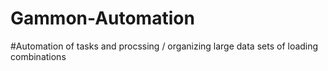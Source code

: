 # Gammon-Automation
#Automation of tasks and procssing / organizing large data sets of loading combinations
